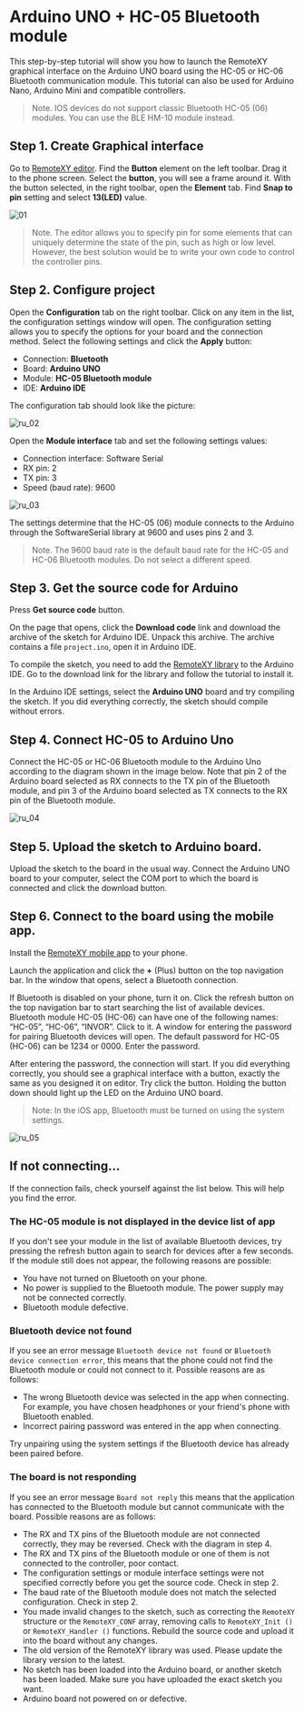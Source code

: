 # Arduino UNO + HC-05 Bluetooth module

This step-by-step tutorial will show you how to launch the RemoteXY graphical interface on the Arduino UNO board using the HC-05 or HC-06 Bluetooth communication module. This tutorial can also be used for Arduino Nano, Arduino Mini and compatible controllers.

> Note. IOS devices do not support classic Bluetooth HC-05 (06) modules. You can use the BLE HM-10 module instead.

## Step 1. Create Graphical interface

Go to [RemoteXY editor](https://remotexy.com/ru/editor/). Find the **Button** element on the left toolbar. Drag it to the phone screen. Select the **button**, you will see a frame around it. With the button selected, in the right toolbar, open the **Element** tab. Find **Snap to pin** setting and select **13(LED)** value.

![01](en_01.jpg)

> Note. The editor allows you to specify pin for some elements that can uniquely determine the state of the pin, such as high or low level. However, the best solution would be to write your own code to control the controller pins.

## Step 2. Configure project

Open the **Configuration** tab on the right toolbar. Click on any item in the list, the configuration settings window will open. The configuration setting allows you to specify the options for your board and the connection method. Select the following settings and click the **Apply** button:

- Connection: **Bluetooth**
- Board: **Arduino UNO**
- Module: **HC-05 Bluetooth module**
- IDE: **Arduino IDE**

The configuration tab should look like the picture:

![ru_02](en_02.png)

Open the **Module interface** tab and set the following settings values:

- Connection interface: Software Serial
- RX pin: 2
- TX pin: 3
- Speed (baud rate): 9600

![ru_03](en_03.png)

The settings determine that the HC-05 (06) module connects to the Arduino through the SoftwareSerial library at 9600 and uses pins 2 and 3. 

> Note. The 9600 baud rate is the default baud rate for the HC-05 and HC-06 Bluetooth modules. Do not select a different speed.

## Step 3. Get the source code for Arduino

Press **Get source code** button.

On the page that opens, click the **Download code** link and download the archive of the sketch for Arduino IDE. Unpack this archive. The archive contains a file `project.ino`, open it in Arduino IDE.

To compile the sketch, you need to add the [RemoteXY library](https://remotexy.com/ru/library/) to the Arduino IDE. Go to the download link for the library and follow the tutorial to install it.

In the Arduino IDE settings, select the **Arduino UNO** board and try compiling the sketch. If you did everything correctly, the sketch should compile without errors.

## Step 4. Connect HC-05 to Arduino Uno

Connect the HC-05 or HC-06 Bluetooth module to the Arduino Uno according to the diagram shown in the image below. Note that pin 2 of the Arduino board selected as RX connects to the TX pin of the Bluetooth module, and pin 3 of the Arduino board selected as TX connects to the RX pin of the Bluetooth module.

![ru_04](ru_04.jpg)

## Step 5. Upload the sketch to Arduino board.

Upload the sketch to the board in the usual way. Connect the Arduino UNO board to your computer, select the COM port to which the board is connected and click the download button.

## Step 6. Connect to the board using the mobile app.

Install the [RemoteXY mobile app](https://remotexy.com/ru/download/) to your phone.

Launch the application and click the **+** (Plus) button on the top navigation bar. In the window that opens, select a Bluetooth connection.

If Bluetooth is disabled on your phone, turn it on. Click the refresh button on the top navigation bar to start searching the list of available devices. Bluetooth module HC-05 (HC-06) can have one of the following names: “HC-05”, “HC-06”, “INVOR”. Click to it. A window for entering the password for pairing Bluetooth devices will open. The default password for HC-05 (HC-06) can be 1234 or 0000. Enter the password.

After entering the password, the connection will start. If you did everything correctly, you should see a graphical interface with a button, exactly the same as you designed it on editor. Try click the button. Holding the button down should light up the LED on the Arduino UNO board.

> Note: In the iOS app, Bluetooth must be turned on using the system settings.

![ru_05](en_05.jpg)

## If not connecting...

If the connection fails, check yourself against the list below. This will help you find the error.

### The HC-05 module is not displayed in the device list of app

If you don't see your module in the list of available Bluetooth devices, try pressing the refresh button again to search for devices after a few seconds. If the module still does not appear, the following reasons are possible:

- You have not turned on Bluetooth on your phone.
- No power is supplied to the Bluetooth module. The power supply may not be connected correctly.
- Bluetooth module defective.

### Bluetooth device not found

If you see an error message `Bluetooth device not found`  or `Bluetooth device connection error`, this means that the phone could not find the Bluetooth module or could not connect to it. Possible reasons are as follows:

- The wrong Bluetooth device was selected in the app when connecting. For example, you have chosen headphones or your friend's phone with Bluetooth enabled.
- Incorrect pairing password was entered in the app when connecting. 

Try unpairing using the system settings if the Bluetooth device has already been paired before.

### The board is not responding

If you see an error message `Board not reply` this means that the application has connected to the Bluetooth module but cannot communicate with the board. Possible reasons are as follows:

- The RX and TX pins of the Bluetooth module are not connected correctly, they may be reversed. Check with the diagram in step 4.
- The RX and TX pins of the Bluetooth module or one of them is not connected to the controller, poor contact.
- The configuration settings or module interface settings were not specified correctly before you get the source code. Check in step 2.
- The baud rate of the Bluetooth module does not match the selected configuration. Check in step 2.
- You made invalid changes to the sketch, such as correcting the `RemoteXY` structure or the `RemoteXY_CONF` array, removing calls to `RemoteXY_Init ()` or `RemoteXY_Handler ()` functions. Rebuild the source code and upload it into the board without any changes.
- The old version of the RemoteXY library was used. Please update the library version to the latest.
- No sketch has been loaded into the Arduino board, or another sketch has been loaded. Make sure you have uploaded the exact sketch you want.
- Arduino board not powered on or defective.

